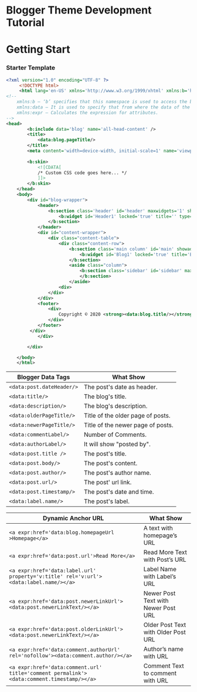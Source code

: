 # Blogger Theme Development Tutorial



# Getting Start

### Starter Template
```xml
<?xml version="1.0" encoding="UTF-8" ?>
     <!DOCTYPE html>
     <html lang='en-US' xmlns='http://www.w3.org/1999/xhtml' xmlns:b='http://www.google.com/2005/gml/b' xmlns:data='http://www.google.com/2005/gml/data' xmlns:expr='http://www.google.com/2005/gml/expr' xmlns:og='http://ogp.me/ns#'>
<!--
    xmlns:b – ‘b’ specifies that this namespace is used to access the blogger elements.
    xmlns:data – It is used to specify that from where the data of the blog comes.
    xmlns:expr – Calculates the expression for attributes.
-->
<head>
        <b:include data='blog' name='all-head-content' />
        <title>
            <data:blog.pageTitle/>
        </title>
        <meta content='width=device-width, initial-scale=1' name='viewport' />
        
        <b:skin>
            <![CDATA[  
            /* Custom CSS code goes here... */
            ]]>
        </b:skin>
    </head>
    <body>
        <div id="blog-wrapper">
            <header>
                <b:section class='header' id='header' maxwidgets='1' showaddelement='no'>
                    <b:widget id='Header1' locked='true' title='' type='Header'></b:widget>
                </b:section>
            </header>
            <div id="content-wrapper">
                <div class="content-table">
                    <div class="content-row">
                        <b:section class='main column' id='main' showaddelement='yes'>
                            <b:widget id='Blog1' locked='true' title='Blog Posts Section' type='Blog' />
                        </b:section>
                        <aside class="column">
                            <b:section class='sidebar' id='sidebar' maxwidgets='' showaddelement='yes'>
                            </b:section>
                        </aside>
                    <div>
                </div>
            </div>
            <footer>
                <div>
                    Copyright © 2020 <strong><data:blog.title/></strong>
                </div>
            </footer>
         </div>
            </div>

        </div>

    </body>
    </html>

```

<table class="tableizer-table"><thead>
<tr class="tableizer-firstrow"><th>Blogger Data Tags </th><th>What Show</th></tr>
</thead><tbody>
<tr><td><code>&lt;data:post.dateHeader/&gt;</code></td><td>The post's date as header.</td></tr>
<tr><td><code>&lt;data:title/&gt;</code></td><td>The blog's title.</td></tr>
<tr><td><code>&lt;data:description/&gt;</code></td><td>The blog's description.</td></tr>
<tr><td><code>&lt;data:olderPageTitle/&gt;</code></td><td>Title of the older page of posts.</td></tr>
<tr><td><code>&lt;data:newerPageTitle/&gt;</code></td><td>Title of the newer page of posts.</td></tr>
<tr><td><code>&lt;data:commentLabel/&gt;</code></td><td>Number of Comments.</td></tr>
<tr><td><code>&lt;data:authorLabel/&gt;</code></td><td>It will show "posted by".</td></tr>
<tr><td><code>&lt;data:post.title /&gt;</code></td><td>The post's title.</td></tr>
<tr><td><code>&lt;data:post.body/&gt;</code></td><td>The post's content.</td></tr>
<tr><td><code>&lt;data:post.author/&gt;</code></td><td>The post's author name.</td></tr>
<tr><td><code>&lt;data:post.url/&gt;</code></td><td>The post' url link.</td></tr>
<tr><td><code>&lt;data:post.timestamp/&gt;</code></td><td>The post's date and time.</td></tr>
<tr><td><code>&lt;data:label.name/&gt;</code></td><td>The post's label.</td></tr>
</tbody>

</table>




<table class="tableizer-table"><thead>
<tr class="tableizer-firstrow"><th>Dynamic Anchor URL</th><th>What Show</th></tr>
</thead><tbody>
<tr><td><code>&lt;a expr:href='data:blog.homepageUrl &gt;Homepage&lt;/a&gt;</code></td><td>A text with homepage’s URL</td></tr>
<tr><td><code>&lt;a expr:href='data:post.url'&gt;Read More&lt;/a&gt;</code></td><td>Read More Text with Post’s URL</td></tr>
<tr><td><code>&lt;a expr:href='data:label.url' property='v:title' rel='v:url'&gt;&lt;data:label.name/&gt;&lt;/a&gt;</code></td><td>Label Name with Label’s URL</td></tr>
<tr><td><code>&lt;a expr:href='data:post.newerLinkUrl'&gt;&lt;data:post.newerLinkText/&gt;&lt;/a&gt;</code></td><td>Newer Post Text with Newer Post URL</td></tr>
<tr><td><code>&lt;a expr:href='data:post.olderLinkUrl'&gt;&lt;data:post.newerLinkText/&gt;&lt;/a&gt;</code></td><td>Older Post Text with Older Post URL</td></tr>
<tr><td><code>&lt;a expr:href='data:comment.authorUrl' rel='nofollow'&gt;&lt;data:comment.author/&gt;&lt;/a&gt;</code></td><td>Author’s name with URL</td></tr>
<tr><td><code>&lt;a expr:href='data:comment.url' title='comment permalink'&gt;&lt;data:comment.timestamp/&gt;&lt;/a&gt;</code></td><td>Comment Text to comment with URL</td></tr>
</tbody></table>